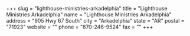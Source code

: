 +++
slug = "lighthouse-ministries-arkadelphia"
title = "Lighthouse Ministries Arkadelphia"
name = "Lighthouse Ministries Arkadelphia"
address = "905 Hwy 67 South"
city = "Arkadelphia"
state = "AR"
postal = "71923"
website = ""
phone = "870-246-9524"
fax = ""
+++
